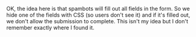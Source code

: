 OK, the idea here is that spambots will fill out all fields in the form. So we hide one of the fields with CSS (so users don't see it) and if it's filled out, we don't allow the submission to complete. This isn't my idea but I don't remember exactly where I found it.